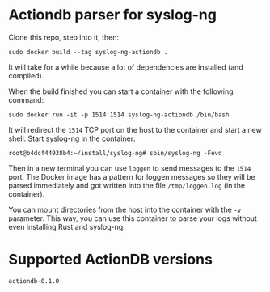 # Actiondb parser for syslog-ng

Clone this repo, step into it, then:

```
sudo docker build --tag syslog-ng-actiondb .
```

It will take for a while because a lot of dependencies are installed (and compiled).

When the build finished you can start a container with the following command:

```
sudo docker run -it -p 1514:1514 syslog-ng-actiondb /bin/bash
```

It will redirect the `1514` TCP port on the host to the container and start a new shell.
Start syslog-ng in the container:

```
root@b4dcf44938b4:~/install/syslog-ng# sbin/syslog-ng -Fevd
```

Then in a new terminal you can use `loggen` to send messages to the `1514` port. The Docker image
has a pattern for loggen messages so they will be parsed immediately and got written into
the file `/tmp/loggen.log` (in the container).

You can mount directories from the host into the container with the `-v` parameter. This way, you
can use this container to parse your logs without even installing Rust and syslog-ng.

# Supported ActionDB versions

`actiondb-0.1.0`
